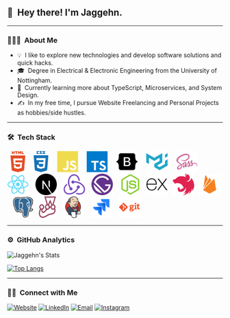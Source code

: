 ## 👋 &nbsp;Hey there! I'm Jaggehn.

---

### 👨🏻‍💻 &nbsp;About Me

- 💡 &nbsp;I like to explore new technologies and develop software solutions and quick hacks.
- 🎓 &nbsp;Degree in Electrical & Electronic Engineering from the University of Nottingham.
- 🌱 &nbsp;Currently learning more about TypeScript, Microservices, and System Design.
- ✍️ &nbsp;In my free time, I pursue Website Freelancing and Personal Projects as hobbies/side hustles.

---

### 🛠 &nbsp;Tech Stack

<img src="https://github.com/devicons/devicon/blob/master/icons/html5/html5-plain-wordmark.svg" alt="HTML logo" width="50px" height="50px" /> <img src="https://github.com/devicons/devicon/blob/master/icons/css3/css3-plain-wordmark.svg" alt="CSS logo" width="50px" height="50px" />&nbsp;&nbsp;
<img src="https://github.com/devicons/devicon/blob/master/icons/javascript/javascript-plain.svg" alt="JavaScript logo" width="50px" height="50px" />&nbsp;&nbsp;&nbsp;&nbsp;
<img src="https://github.com/devicons/devicon/blob/master/icons/typescript/typescript-plain.svg" alt="TypeScript logo" width="50px" height="50px" />&nbsp;&nbsp;&nbsp;&nbsp;
<img src="https://github.com/devicons/devicon/blob/master/icons/bootstrap/bootstrap-plain.svg" alt="Bootstrap logo" width="50px" height="50px" />&nbsp;&nbsp;&nbsp;&nbsp;
<img src="https://github.com/devicons/devicon/blob/master/icons/materialui/materialui-plain.svg" alt="MUI logo" width="50px" height="50px" />&nbsp;&nbsp;&nbsp;&nbsp;
<img src="https://github.com/devicons/devicon/blob/master/icons/sass/sass-original.svg" alt="Sass logo" width="50px" height="50px" />&nbsp;&nbsp;&nbsp;
<img src="https://github.com/devicons/devicon/blob/master/icons/react/react-original.svg" alt="React logo" width="50px" height="50px" />&nbsp;&nbsp;&nbsp;
<img src="https://github.com/devicons/devicon/blob/master/icons/nextjs/nextjs-original.svg" alt="NextJS logo" width="50px" height="50px" />&nbsp;&nbsp;&nbsp;
<img src="https://github.com/devicons/devicon/blob/master/icons/redux/redux-original.svg" alt="Redux logo" width="50px" height="50px" />&nbsp;&nbsp;&nbsp;
<img src="https://github.com/devicons/devicon/blob/master/icons/gatsby/gatsby-original.svg" alt="Gatsby logo" width="50px" height="50px" />&nbsp;&nbsp;&nbsp;
<img src="https://github.com/devicons/devicon/blob/master/icons/nodejs/nodejs-original.svg" alt="Node logo" width="50px" height="50px" />&nbsp;&nbsp;
<img src="https://github.com/devicons/devicon/blob/master/icons/express/express-original.svg" alt="Express logo" width="50px" height="50px" />&nbsp;&nbsp;
<img src="https://github.com/devicons/devicon/blob/master/icons/nestjs/nestjs-plain.svg" alt="NestJS logo" width="50px" height="50px" />&nbsp;&nbsp;
<img src="https://github.com/devicons/devicon/blob/master/icons/firebase/firebase-plain.svg" alt="Firebase logo" width="50px" height="50px" />&nbsp;&nbsp;
<img src="https://github.com/devicons/devicon/blob/master/icons/postgresql/postgresql-original.svg" alt="Postgres logo" width="50px" height="50px" />&nbsp;&nbsp;
<img src="https://github.com/devicons/devicon/blob/master/icons/jest/jest-plain.svg" alt="Jest logo" width="40px" height="50px" />&nbsp;&nbsp;&nbsp;
<img src="https://github.com/devicons/devicon/blob/master/icons/jenkins/jenkins-original.svg" alt="Jenkins logo" width="50px" height="50px" />&nbsp;&nbsp;&nbsp;
<img src="https://github.com/devicons/devicon/blob/master/icons/jira/jira-original.svg" alt="Jira logo" width="50px" height="50px" />&nbsp;&nbsp;&nbsp;
<img src="https://github.com/devicons/devicon/blob/master/icons/git/git-plain-wordmark.svg" alt="Git logo" width="50px" height="50px" />

---

### ⚙️ &nbsp;GitHub Analytics

![Jaggehn's Stats](https://github-readme-stats.vercel.app/api?username=jaggehns&show_icons=true&theme=prussian)

[![Top Langs](https://github-readme-stats.vercel.app/api/top-langs/?username=jaggehns&theme=prussian)](https://github.com/anuraghazra/github-readme-stats)

---


### 🤝🏻 &nbsp;Connect with Me

<a href="https://jaggehn-portfolio.netlify.app/"><img alt="Website" src="https://img.shields.io/badge/Website-www.jaggehns.com-blue?style=flat-square&logo=google-chrome"></a>
<a href="https://www.linkedin.com/in/jaggehn-sivabalan/"><img alt="LinkedIn" src="https://img.shields.io/badge/LinkedIn-Jaggehn%20Sivabalan-blue?style=flat-square&logo=linkedin"></a>
<a href="mailto:jaggehns@gmail.com"><img alt="Email" src="https://img.shields.io/badge/Email-jaggehns@gmail.com-blue?style=flat-square&logo=gmail"></a>
<a href="https://www.instagram.com/jaggehn_/"><img alt="Instagram" src="https://img.shields.io/badge/Instagram-jaggehn__-blue?style=flat-square&logo=instagram"></a>

